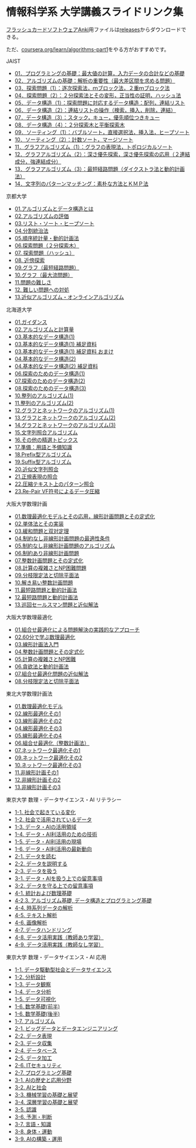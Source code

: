 # 情報科学系 大学講義スライドリンク集

[フラッシュカードソフトウェアAnki](https://apps.ankiweb.net/)用ファイルは[releases](https://github.com/growingspaghetti/awesome-japanese-university-algorithm-slides/releases)からダウンロードできる。

ただ、[coursera.org/learn/algorithms-part1](https://www.coursera.org/learn/algorithms-part1)をやる方がおすすめです。

JAIST
- [01．プログラミングの基礎：最大値の計算，入力データの合計などの基礎]()
- [02．アルゴリズムの基礎：解析の重要性（最大差区間を求める問題）]()
- [03．探索問題（1）：逐次探索法，ｍブロック法，２重ｍブロック法]()
- [04．探索問題（2）：２分探索法とその変形，正当性の証明，ハッシュ法]()
- [05．データ構造（1）：探索問題に対応するデータ構造：配列，連結リスト]()
- [06．データ構造（2）：連結リストの操作（検索，挿入，削除，連結）]()
- [07．データ構造（3）：スタック，キュー，優先順位つきキュー]()
- [08．データ構造（4）：２分探索木と平衡探索木]()
- [09．ソーティング（1）：バブルソート，直接選択法，挿入法，ヒープソート]()
- [10．ソーティング（2）：計数ソート，マージソート]()
- [11．グラフアルゴリズム（1）：グラフの表現法，トポロジカルソート]()
- [12．グラフアルゴリズム（2）：深さ優先探索，深さ優先探索の応用（２連結成分，強連結成分）]()
- [13．グラフアルゴリズム（3）：最短経路問題（ダイクストラ法と動的計画法）]()
- [14．文字列のパターンマッチング：素朴な方法とＫＭＰ法]()

京都大学
- [01.アルゴリズムとデータ構造とは]()
- [02.アルゴリズムの評価]()
- [03.リスト・ソート・ヒープソート]()
- [04.分割統治法]()
- [05.順序統計量・動的計画法]()
- [06.探索問題（２分探索木）]()
- [07. 探索問題（ハッシュ）]()
- [08. 近傍探索]()
- [09.グラフ（最短経路問題）]()
- [10.グラフ（最大流問題）]()
- [11.問題の難しさ]()
- [12. 難しい問題への対処]()
- [13.近似アルゴリズム・オンラインアルゴリズム]()

北海道大学
- [01.ガイダンス]()
- [02.アルゴリズムと計算量]()
- [03.基本的なデータ構造(1)]()
- [03.基本的なデータ構造(1) 補足資料]()
- [03.基本的なデータ構造(1) 補足資料 おまけ]()
- [04.基本的なデータ構造(2)]()
- [04.基本的なデータ構造(2) 補足資料]()
- [06.探索のためのデータ構造(1)]()
- [07.探索のためのデータ構造(2)]()
- [08.探索のためのデータ構造(3)]()
- [10.整列のアルゴリズム(1)]()
- [11.整列のアルゴリズム(2)]()
- [12.グラフとネットワークのアルゴリズム(1)]()
- [13.グラフとネットワークのアルゴリズム(2)]()
- [14.グラフとネットワークのアルゴリズム(3)]()
- [15.文字列照合アルゴリズム]()
- [16.その他の精選トピックス]()
- [17.準備：用語と予備知識]()
- [18.Prefix型アルゴリズム]()
- [19.Suffix型アルゴリズム]()
- [20.近似文字列照合]()
- [21.正規表現の照合]()
- [22.圧縮テキスト上のパターン照合]()
- [23.Re-Pair VF符号によるデータ圧縮]()

大阪大学数理計画
- [01.数理最適化モデルとその応用，線形計画問題とその定式化]()
- [02.単体法とその実装]()
- [03.緩和問題と双対定理]()
- [04.制約なし非線形計画問題の最適性条件]()
- [05.制約なし非線形計画問題のアルゴリズム]()
- [06.制約あり非線形計画問題]()
- [07.整数計画問題とその定式化]()
- [08.計算の複雑さとNP困難問題]()
- [09.分枝限定法と切除平面法]()
- [10.解き易い整数計画問題]()
- [11.最短路問題と動的計画法]()
- [12.最短路問題と動的計画法]()
- [13.巡回セールスマン問題と近似解法]()

大阪大学数理最適化
- [01.組合せ最適化による問題解決の実践的なアプローチ]()
- [02.60分で学ぶ数理最適化]()
- [03.線形計画法入門]()
- [04.整数計画問題とその定式化]()
- [05.計算の複雑さとNP困難]()
- [06.貪欲法と動的計画法]()
- [07.組合せ最適化問題の近似解法]()
- [08.分枝限定法と切除平面法]()

東北大学数理計画法
- [01.数理最適化モデル]()
- [02.線形最適化その1]()
- [03.線形最適化その2]()
- [04.線形最適化その3]()
- [05.線形最適化その4]()
- [06.組合せ最適化（整数計画法）]()
- [07.ネットワーク最適化その1]()
- [09.ネットワーク最適化その2]()
- [10.ネットワーク最適化その3]()
- [11.非線形計画その1]()
- [12.非線形計画その2]()
- [13.非線形計画その3]()

東京大学 数理・データサイエンス・AI リテラシー
- [1-1. 社会で起きている変化]()
- [1-2. 社会で活用されているデータ]()
- [1-3. データ・AIの活用領域]()
- [1-4. データ・AI利活用のための技術]()
- [1-5. データ・AI利活用の現場]()
- [1-6. データ・AI利活用の最新動向]()
- [2-1. データを読む]()
- [2-2. データを説明する]()
- [2-3. データを扱う]()
- [3-1. データ・AIを扱う上での留意事項]()
- [3-2. データを守る上での留意事項]()
- [4-1. 統計および数理基礎]()
- [4-2,3. アルゴリズム基礎, データ構造とプログラミング基礎]()
- [4-4. 時系列データの解析]()
- [4-5. テキスト解析]()
- [4-6. 画像解析]()
- [4-7. データハンドリング]()
- [4-8. データ活用実践（教師あり学習）]()
- [4-9. データ活用実践（教師なし学習）]()

東京大学 数理・データサイエンス・AI 応用
- [1-1. データ駆動型社会とデータサイエンス]()
- [1-2. 分析設計]()
- [1-3. データ観察]()
- [1-4. データ分析]()
- [1-5. データ可視化]()
- [1-6. 数学基礎(前半)]()
- [1-6. 数学基礎(後半)]()
- [1-7. アルゴリズム]()
- [2-1. ビッグデータとデータエンジニアリング]()
- [2-2. データ表現]()
- [2-3. データ収集]()
- [2-4. データベース]()
- [2-5. データ加工]()
- [2-6. ITセキュリティ]()
- [2-7. プログラミング基礎]()
- [3-1. AIの歴史と応用分野]()
- [3-2. AIと社会]()
- [3-3. 機械学習の基礎と展望]()
- [3-4. 深層学習の基礎と展望]()
- [3-5. 認識]()
- [3-6. 予測・判断]()
- [3-7. 言語・知識]()
- [3-8. 身体・運動]()
- [3-9. AIの構築・運用]()

